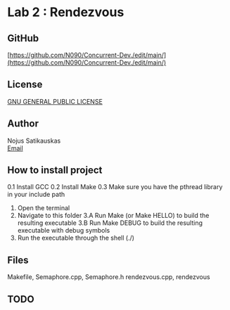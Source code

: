 # Lab 2 : Rendezvous  

## GitHub
[https://github.com/N090/Concurrent-Dev./edit/main/](https://github.com/N090/Concurrent-Dev./edit/main/)
  
## License
[GNU GENERAL PUBLIC LICENSE](https://github.com/N090/Concurrent-Dev./blob/main/LICENSE)  

## Author  
Nojus Satikauskas  
[Email](C00261186@setu.ie)  

## How to install project  
0.1 Install GCC 0.2 Install Make 0.3 Make sure you have the pthread library in your include path

1. Open the terminal  
2. Navigate to this folder 3.A Run Make (or Make HELLO) to build the resulting executable 3.B Run Make DEBUG to build the resulting executable with debug symbols  
3. Run the executable through the shell (./)

## Files  
Makefile, Semaphore.cpp,  Semaphore.h rendezvous.cpp, rendezvous

## TODO
